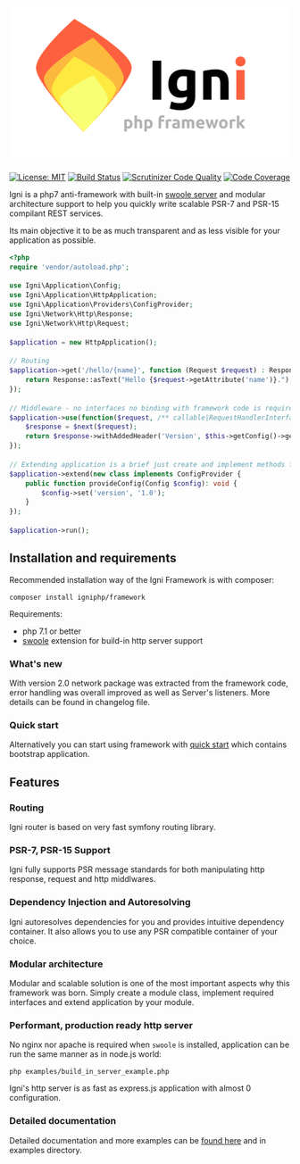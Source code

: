 # ![Igni logo](https://github.com/igniphp/common/blob/master/logo/full.svg)
[![License: MIT](https://img.shields.io/badge/License-MIT-yellow.svg)](./LICENSE)
[![Build Status](https://travis-ci.org/igniphp/framework.svg?branch=master)](https://travis-ci.org/igniphp/framework)
[![Scrutinizer Code Quality](https://scrutinizer-ci.com/g/igniphp/framework/badges/quality-score.png?b=master)](https://scrutinizer-ci.com/g/igniphp/framework/?branch=master)
[![Code Coverage](https://scrutinizer-ci.com/g/igniphp/framework/badges/coverage.png?b=master)](https://scrutinizer-ci.com/g/igniphp/framework/?branch=master)

Igni is a php7 anti-framework with built-in [swoole server](https://www.swoole.co.uk) and modular architecture support to 
help you quickly write scalable PSR-7 and PSR-15 compilant REST services.

Its main objective it to be as much transparent and as less visible for your application as possible.

```php
<?php
require 'vendor/autoload.php';

use Igni\Application\Config;
use Igni\Application\HttpApplication;
use Igni\Application\Providers\ConfigProvider;
use Igni\Network\Http\Response;
use Igni\Network\Http\Request;

$application = new HttpApplication();

// Routing
$application->get('/hello/{name}', function (Request $request) : Response {
    return Response::asText("Hello {$request->getAttribute('name')}.");
});

// Middleware - no interfaces no binding with framework code is required in order things to work.
$application->use(function($request, /** callable|RequestHandlerInterface */$next) {
    $response = $next($request);
    return $response->withAddedHeader('Version', $this->getConfig()->get('version'));
});

// Extending application is a brief just create and implement methods for your needs.
$application->extend(new class implements ConfigProvider {
    public function provideConfig(Config $config): void {
        $config->set('version', '1.0');
    }
});

$application->run();
```

## Installation and requirements

Recommended installation way of the Igni Framework is with composer:

``` 
composer install igniphp/framework
```

Requirements:
 - php 7.1 or better
 - [swoole](https://github.com/swoole/swoole-src) extension for build-in http server support

### What's new

With version 2.0 network package was extracted from the framework code, error handling was 
overall improved as well as Server's listeners. More details can be found in changelog file.

### Quick start
Alternatively you can start using framework with [quick start](https://github.com/igniphp/framework-quick-start) which contains bootstrap application.

## Features

### Routing

Igni router is based on very fast symfony routing library.

### PSR-7, PSR-15 Support

Igni fully supports PSR message standards for both manipulating http response, request and http middlwares.

### Dependency Injection and Autoresolving

Igni autoresolves dependencies for you and provides intuitive dependency container. 
It also allows you to use any PSR compatible container of your choice.

### Modular architecture

Modular and scalable solution is one of the most important aspects why this framework was born.
Simply create a module class, implement required interfaces and extend application by your module.

### Performant, production ready http server

No nginx nor apache is required when `swoole` is installed, application can be run the same manner as in node.js world:
 ``` 
php examples/build_in_server_example.php
 ```
 
Igni's http server is as fast as express.js application with almost 0 configuration. 

### Detailed documentation

Detailed documentation and more examples can be [found here](docs/README.md) and in examples directory.
